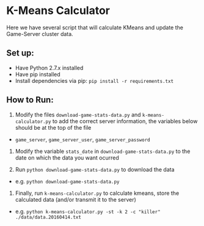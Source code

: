 # K-Means Calculator

Here we have several script that will calculate KMeans and update the 
Game-Server cluster data.

## Set up:

* Have Python 2.7.x installed
* Have pip installed
* Install dependencies via pip: `pip install -r requirements.txt`

## How to Run:
1. Modify the files `download-game-stats-data.py` and `k-means-calculator.py` to add the correct server information, the variables below should be at the top of the file
  * `game_server`, `game_server_user`, `game_server_password`

1. Modify the variable `stats_date` in `download-game-stats-data.py` to the date on which the data you want ocurred

1. Run `python download-game-stats-data.py` to download the data
  * e.g. `python download-game-stats-data.py`

1. Finally, run `k-means-calculator.py` to calculate kmeans, store the calculated data (and/or transmit it to the server)
  * e.g. `python k-means-calculator.py -st -k 2 -c "killer" ./data/data.20160414.txt`